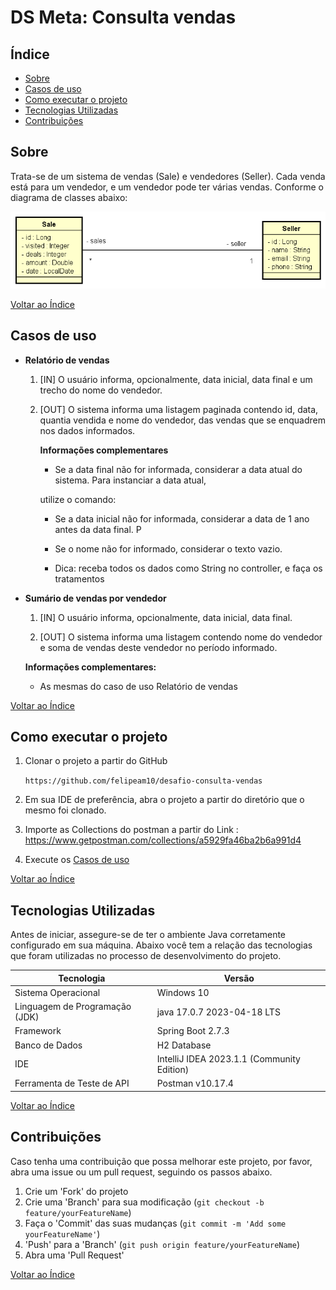 <div align="left">
  <h1><strong>DS Meta: Consulta vendas</strong></h1>
</div>

## Índice

- [Sobre](#sobre)
- [Casos de uso](#casos-de-uso)
- [Como executar o projeto](#como-executar-o-projeto)
- [Tecnologias Utilizadas](#tecnologias-utilizadas)
- [Contribuições](#contribuições-)

## Sobre

Trata-se de um sistema de vendas (Sale) e vendedores (Seller). Cada venda está para um vendedor, e um
vendedor pode ter várias vendas. Conforme o diagrama de classes abaixo:

<div align="center">
  <img src="assets/class-diagram.png" alt="Diagrama de Classes">
</div>

[Voltar ao Índice](#índice)

## Casos de uso

- **Relatório de vendas**

    1. [IN] O usuário informa, opcionalmente, data inicial, data final e um trecho do nome do vendedor.

    2. [OUT] O sistema informa uma listagem paginada contendo id, data, quantia vendida e nome do
       vendedor, das vendas que se enquadrem nos dados informados.

       **Informações complementares**

        -  Se a data final não for informada, considerar a data atual do sistema. Para instanciar a data atual,

       utilize o comando:

        - Se a data inicial não for informada, considerar a data de 1 ano antes da data final. P

        - Se o nome não for informado, considerar o texto vazio.

        - Dica: receba todos os dados como String no controller, e faça os tratamentos



- **Sumário de vendas por vendedor**

    1. [IN] O usuário informa, opcionalmente, data inicial, data final.

    2. [OUT] O sistema informa uma listagem contendo nome do vendedor e soma de vendas deste vendedor
       no período informado.

  **Informações complementares:**

    -  As mesmas do caso de uso Relatório de vendas

[Voltar ao Índice](#índice)

## Como executar o projeto

1. Clonar o projeto a partir do GitHub

   ````https://github.com/felipeam10/desafio-consulta-vendas````

2. Em sua IDE de preferência, abra o projeto a partir do diretório que o mesmo foi clonado. 

3. Importe as Collections do postman a partir do Link : https://www.getpostman.com/collections/a5929fa46ba2b6a991d4

4. Execute os [Casos de uso](#casos-de-uso)

[Voltar ao Índice](#índice)

## Tecnologias Utilizadas

Antes de iniciar, assegure-se de ter o ambiente Java corretamente configurado em sua máquina. Abaixo você tem a relação das tecnologias que foram utilizadas no processo de desenvolvimento do projeto.

| Tecnologia                  | Versão                                     |
| --------------------------- |--------------------------------------------|
| Sistema Operacional         | Windows 10                                 |
| Linguagem de Programação (JDK) | java 17.0.7 2023-04-18 LTS                 
| Framework                   | Spring Boot 2.7.3                          |
| Banco de Dados              | H2 Database                                |
| IDE                         | IntelliJ IDEA 2023.1.1 (Community Edition) |
| Ferramenta de Teste de API  | Postman v10.17.4                           |

[Voltar ao Índice](#índice)

## Contribuições 

Caso tenha uma contribuição que possa melhorar este projeto, por favor, abra uma issue ou um pull request, seguindo os passos abaixo.

1. Crie um 'Fork' do projeto
2. Crie uma 'Branch' para sua modificação (`git checkout -b feature/yourFeatureName`)
3. Faça o 'Commit' das suas mudanças (`git commit -m 'Add some yourFeatureName'`)
4. 'Push' para a 'Branch' (`git push origin feature/yourFeatureName`)
5. Abra uma 'Pull Request'

[Voltar ao Índice](#índice)